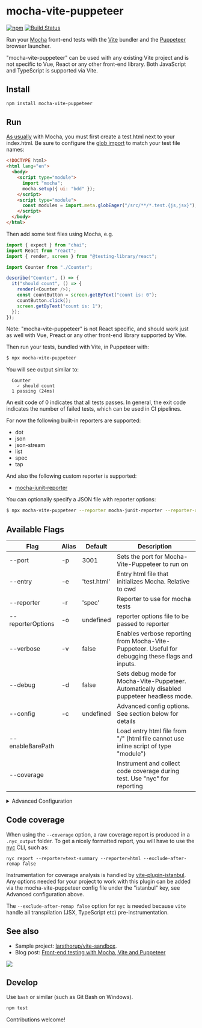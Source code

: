 # mocha-vite-puppeteer

[![npm](https://img.shields.io/npm/v/mocha-vite-puppeteer)](https://www.npmjs.com/package/mocha-vite-puppeteer)
[![Build Status](https://github.com/larsthorup/mocha-vite-puppeteer/actions/workflows/ci.yml/badge.svg)](https://github.com/larsthorup/mocha-vite-puppeteer/actions/workflows/ci.yml)

Run your [Mocha](https://mochajs.org/) front-end tests with the [Vite](https://vitejs.dev/) bundler and the [Puppeteer](https://pptr.dev/) browser launcher.

"mocha-vite-puppeteer" can be used with any existing Vite project and is not specific to Vue, React or any other front-end library. Both JavaScript and TypeScript is supported via Vite.

## Install

```bash
npm install mocha-vite-puppeteer
```

## Run

[As usually](https://mochajs.org/#running-mocha-in-the-browser) with Mocha, you must first create a test.html next to your index.html. Be sure to configure the [glob import](https://vitejs.dev/guide/features.html#glob-import) to match your test file names:

```html
<!DOCTYPE html>
<html lang="en">
  <body>
    <script type="module">
      import "mocha";
      mocha.setup({ ui: "bdd" });
    </script>
    <script type="module">
      const modules = import.meta.globEager("/src/**/*.test.{js,jsx}");
    </script>
  </body>
</html>
```

Then add some test files using Mocha, e.g.

```js
import { expect } from "chai";
import React from "react";
import { render, screen } from "@testing-library/react";

import Counter from "./Counter";

describe("Counter", () => {
  it("should count", () => {
    render(<Counter />);
    const countButton = screen.getByText("count is: 0");
    countButton.click();
    screen.getByText("count is: 1");
  });
});
```

Note: "mocha-vite-puppeteer" is not React specific, and should work just as well with Vue, Preact or any other front-end library supported by Vite.

Then run your tests, bundled with Vite, in Puppeteer with:

```bash
$ npx mocha-vite-puppeteer
```

You will see output similar to:

```text
  Counter
    ✓ should count
  1 passing (24ms)
```

An exit code of 0 indicates that all tests passes. In general, the exit code indicates the number of failed tests, which can be used in CI pipelines.

For now the following built-in reporters are supported:

- dot
- json
- json-stream
- list
- spec
- tap

And also the following custom reporter is supported:

- [mocha-junit-reporter](https://www.npmjs.com/package/mocha-junit-reporter)

You can optionally specify a JSON file with reporter options:

```bash
$ npx mocha-vite-puppeteer --reporter mocha-junit-reporter --reporter-options mocha-junit-reporter.config.json
```

## Available Flags

| Flag              | Alias | Default     | Description                                                                                       |
| ----------------- | ----- | ----------- | ------------------------------------------------------------------------------------------------- |
| --port            | -p    | 3001        | Sets the port for Mocha-Vite-Puppeteer to run on                                                  |
| --entry           | -e    | 'test.html' | Entry html file that initializes Mocha. Relative to cwd                                           |
| --reporter        | -r    | 'spec'      | Reporter to use for mocha tests                                                                   |
| --reporterOptions | -o    | undefined   | reporter options file to be passed to reporter                                                    |
| --verbose         | -v    | false       | Enables verbose reporting from Mocha-Vite-Puppeteer. Useful for debugging these flags and inputs. |
| --debug           | -d    | false       | Sets debug mode for Mocha-Vite-Puppeteer. Automatically disabled puppeteer headless mode.         |
| --config          | -c    | undefined   | Advanced config options. See section below for details                                            |
| --enableBarePath  |       |             | Load entry html file from "/" (html file cannot use inline script of type "module")               |
| --coverage        |       |             | Instrument and collect code coverage during test. Use "nyc" for reporting                         |

<details>
  <summary>Advanced Configuration</summary>

```
{
  "port": 3010,
  "reporter": "dot",
  "coverage": true,
  "puppeteer": {
    "launchOptions": {
      "headless": false,
      ...
    }
  },
  "istanbul": {
    "include": ["src/*"]
  }
}
```

The base-level of the object accepts any flag above, except config of course.

The key "puppeteer" can be used for additional puppeteer configuration.
The puppeteer currently only accepts the key launchOptions.
see the [puppeteer docs on launch options](https://github.com/puppeteer/puppeteer/blob/main/docs/api.md#puppeteerlaunchoptions) for a full list of launch options available.

The key "istanbul" can be used for additional code coverage configuration, see the section on Code Coverage below.

</details>

## Code coverage

When using the `--coverage` option, a raw coverage report is produced in a `.nyc_output` folder. To get a nicely formatted report, you will have to use the [nyc](https://www.npmjs.com/package/nyc) CLI, such as:

```
nyc report --reporter=text-summary --reporter=html --exclude-after-remap false
```

Instrumentation for coverage analysis is handled by [vite-plugin-istanbul](https://www.npmjs.com/package/vite-plugin-istanbul). Any options needed for your project to work with this plugin can be added via the mocha-vite-puppeteer config file under the "istanbul" key, see Advanced configuration above.

The `--exclude-after-remap false` option for `nyc` is needed because `vite` handle all transpilation (JSX, TypeScript etc) pre-instrumentation.

## See also

- Sample project: [larsthorup/vite-sandbox](https://github.com/larsthorup/vite-sandbox).
- Blog post: [Front-end testing with Mocha, Vite and Puppeteer](https://www.fullstackagile.eu/2021/03/21/mocha-vite-puppeteer/)

![](https://www.fullstackagile.eu/2021/03/21/mocha-vite-puppeteer/mocha-vite-puppeteer-diagram.png)

## Develop

Use `bash` or similar (such as Git Bash on Windows).

```bash
npm test
```

Contributions welcome!
